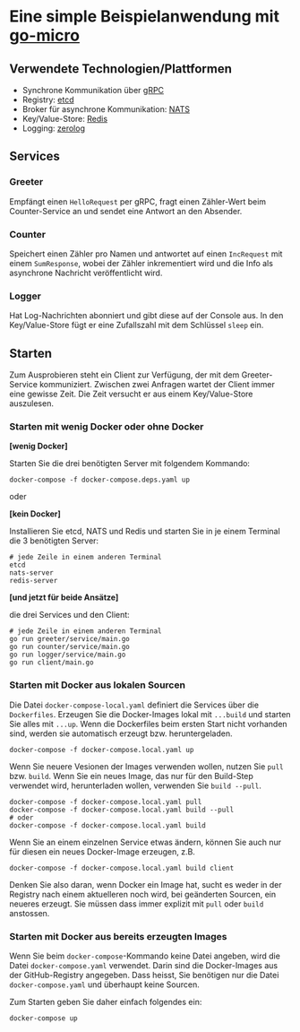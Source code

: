 # Eine simple Beispielanwendung mit [go-micro](https://github.com/micro/go-micro)

## Verwendete Technologien/Plattformen

-   Synchrone Kommunikation über [gRPC](https://grpc.io/)
-   Registry: [etcd](https://etcd.io/)
-   Broker für asynchrone Kommunikation: [NATS](https://nats.io/)
-   Key/Value-Store: [Redis](https://redis.io/)
-   Logging: [zerolog](https://github.com/rs/zerolog)

## Services

### Greeter

Empfängt einen `HelloRequest` per gRPC, fragt einen Zähler-Wert beim Counter-Service an
und sendet eine Antwort an den Absender.

### Counter

Speichert einen Zähler pro Namen und antwortet auf einen `IncRequest` mit einem
`SumResponse`, wobei der Zähler inkrementiert wird und die Info als asynchrone
Nachricht veröffentlicht wird.

### Logger

Hat Log-Nachrichten abonniert und gibt diese auf der Console aus. In den Key/Value-Store
fügt er eine Zufallszahl mit dem Schlüssel `sleep` ein.

## Starten

Zum Ausprobieren steht ein Client zur Verfügung, der mit dem Greeter-Service kommuniziert.
Zwischen zwei Anfragen wartet der Client immer eine gewisse Zeit. Die Zeit versucht
er aus einem Key/Value-Store auszulesen.

### Starten mit wenig Docker oder ohne Docker

**[wenig Docker]**

Starten Sie die drei benötigten Server mit folgendem Kommando:

```
docker-compose -f docker-compose.deps.yaml up
```

oder

**[kein Docker]**

Installieren Sie etcd, NATS und Redis und starten Sie in je einem Terminal
die 3 benötigten Server:

```
# jede Zeile in einem anderen Terminal
etcd
nats-server
redis-server
```

**[und jetzt für beide Ansätze]**

die drei Services und den Client:

```
# jede Zeile in einem anderen Terminal
go run greeter/service/main.go
go run counter/service/main.go
go run logger/service/main.go
go run client/main.go
```

### Starten mit Docker aus lokalen Sourcen

Die Datei `docker-compose-local.yaml` definiert die Services über die `Dockerfiles`.
Erzeugen Sie die Docker-Images lokal mit `...build` und starten Sie alles mit `...up`.
Wenn die Dockerfiles beim ersten Start nicht vorhanden sind, werden sie automatisch
erzeugt bzw. heruntergeladen.

```
docker-compose -f docker-compose.local.yaml up
```

Wenn Sie neuere Vesionen der Images verwenden wollen, nutzen Sie `pull` bzw. `build`.
Wenn Sie ein neues Image, das nur für den Build-Step verwendet wird, herunterladen
wollen, verwenden Sie `build --pull`.

```
docker-compose -f docker-compose.local.yaml pull
docker-compose -f docker-compose.local.yaml build --pull
# oder
docker-compose -f docker-compose.local.yaml build
```

Wenn Sie an einem einzelnen Service etwas ändern, können Sie auch nur für diesen
ein neues Docker-Image erzeugen, z.B.

```
docker-compose -f docker-compose.local.yaml build client
```

Denken Sie also daran, wenn Docker ein Image hat, sucht es weder in der Registry
nach einem aktuelleren noch wird, bei geänderten Sourcen, ein neueres erzeugt.
Sie müssen dass immer explizit mit `pull` oder `build` anstossen.

### Starten mit Docker aus bereits erzeugten Images

Wenn Sie beim `docker-compose`-Kommando keine Datei angeben, wird die Datei `docker-compose.yaml`
verwendet. Darin sind die Docker-Images aus der GitHub-Registry angegeben. Dass heisst, Sie benötigen nur die Datei `docker-compose.yaml` und überhaupt keine Sourcen.

Zum Starten geben Sie daher einfach folgendes ein:

```
docker-compose up
```

